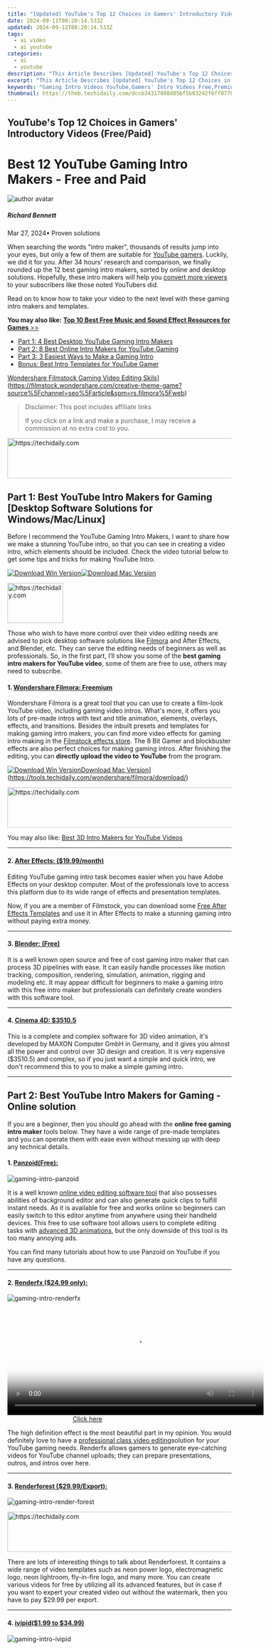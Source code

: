 ```yaml
---
title: "[Updated] YouTube's Top 12 Choices in Gamers' Introductory Videos (Free/Paid) for 2024"
date: 2024-09-11T08:20:14.533Z
updated: 2024-09-12T08:20:14.533Z
tags:
  - ai video
  - ai youtube
categories:
  - ai
  - youtube
description: "This Article Describes [Updated] YouTube's Top 12 Choices in Gamers' Introductory Videos (Free/Paid) for 2024"
excerpt: "This Article Describes [Updated] YouTube's Top 12 Choices in Gamers' Introductory Videos (Free/Paid) for 2024"
keywords: "Gaming Intro Videos YouTube,Gamers' Intro Videos Free,Premium Gamer Tutorials,Video Game Introduction Guide,Introductory Gamers Free,Paid Gaming Video Guide,Basic Gamer Tutorial Clips"
thumbnail: https://thmb.techidaily.com/dccb34317888d85bf5b03242f6ff077822b2720dd93141b57f6f0f2fbe555fd1.jpg
---
```


## YouTube's Top 12 Choices in Gamers' Introductory Videos (Free/Paid)

# Best 12 YouTube Gaming Intro Makers - Free and Paid

![author avatar](https://images.wondershare.com/filmora/article-images/richard-bennett.jpg)

##### Richard Bennett

 Mar 27, 2024• Proven solutions

When searching the words "intro maker", thousands of results jump into your eyes, but only a few of them are suitable for [YouTube gamers](https://tools.techidaily.com/wondershare/filmora/download/). Luckily, we did it for you. After 34 hours' research and comparison, we finally rounded up the 12 best gaming intro makers, sorted by online and desktop solutions. Hopefully, these intro makers will help you [convert more viewers](https://tools.techidaily.com/wondershare/filmora/download/) to your subscribers like those noted YouTubers did.

Read on to know how to take your video to the next level with these gaming intro makers and templates.

**You may also like:** [**Top 10 Best Free Music and Sound Effect Resources for Games** \>>](https://tools.techidaily.com/wondershare/filmora/download/)

* [Part 1: 4 Best Desktop YouTube Gaming Intro Makers](#part1)
* [Part 2: 8 Best Online Intro Makers for YouTube Gaming](#part2)
* [Part 3: 3 Easiest Ways to Make a Gaming Intro](#part3)
* [Bonus: Best Intro Templates for YouTube Gamer](#part4)

[Wondershare Filmstock Gaming Video Editing Skils](https://images.wondershare.com/filmora/article-images/learn-gaming-video-editing-skills-banner.png)](https://filmstock.wondershare.com/creative-theme-game?source%5Fchannel=seo%5Farticle&spm=rs.filmora%5Fweb)

>  Disclaimer: This post includes affiliate links
>
>  If you click on a link and make a purchase, I may receive a commission at no extra cost to you.
>

<!-- affiliate ads begin -->
<a href="https://appsumo.8odi.net/c/5597632/2123733/7443" target="_top" id="2123733">
  <img src="//a.impactradius-go.com/display-ad/7443-2123733" border="0" alt="https://techidaily.com" width="728" height="90"/>
</a>
<img height="0" width="0" src="https://appsumo.8odi.net/i/5597632/2123733/7443" style="position:absolute;visibility:hidden;" border="0" />
<!-- affiliate ads end -->

## Part 1: Best YouTube Intro Makers for Gaming \[Desktop Software Solutions for Windows/Mac/Linux\]

Before I recommend the YouTube Gaming Intro Makers, I want to share how we make a stunning YouTube intro, so that you can see in creating a video intro, which elements should be included. Check the video tutorial below to get some tips and tricks for making YouTube Intro.

[![Download Win Version](https://images.wondershare.com/filmora/guide/download-btn-win.jpg)](https://tools.techidaily.com/wondershare/filmora/download/)[![Download Mac Version](https://images.wondershare.com/filmora/guide/download-btn-mac.jpg)](https://tools.techidaily.com/wondershare/filmora/download/)

<!-- affiliate ads begin -->
<a href="https://aligracehair.sjv.io/c/5597632/2135351/19272" target="_top" id="2135351">
  <img src="//a.impactradius-go.com/display-ad/19272-2135351" border="0" alt="https://techidaily.com" width="125" height="90"/>
</a>
<img height="0" width="0" src="https://aligracehair.sjv.io/i/5597632/2135351/19272" style="position:absolute;visibility:hidden;" border="0" />
<!-- affiliate ads end -->

Those who wish to have more control over their video editing needs are advised to pick desktop software solutions like [Filmora](https://tools.techidaily.com/wondershare/filmora/download/) and After Effects, and Blender, etc. They can serve the editing needs of beginners as well as professionals. So, in the first part, I’ll show you some of the **best gaming intro makers for YouTube video**, some of them are free to use, others may need to subscribe.

#### 1\. [Wondershare Filmora: Freemium](https://tools.techidaily.com/wondershare/filmora/download/)

Wondershare Filmora is a great tool that you can use to create a film-look YouTube video, including gaming video intros. What's more, it offers you lots of pre-made intros with text and title animation, elements, overlays, effects, and transitions. Besides the inbuilt presets and templates for making gaming intro makers, you can find more video effects for gaming intro making in the [Filmstock effects store](https://tools.techidaily.com/wondershare/filmora/download/). The 8 Bit Gamer and blockbuster effects are also perfect choices for making gaming intros. After finishing the editing, you can **directly upload the video to YouTube** from the program.

[![Download Win Version](https://images.wondershare.com/filmora/guide/download-btn-win.jpg)](https://tools.techidaily.com/wondershare/filmora/download/)[Download Mac Version](https://images.wondershare.com/filmora/guide/download-btn-mac.jpg)](https://tools.techidaily.com/wondershare/filmora/download/)

<!-- affiliate ads begin -->
<a href="https://ursime.pxf.io/c/5597632/2136536/16384" target="_top" id="2136536">
  <img src="//a.impactradius-go.com/display-ad/16384-2136536" border="0" alt="https://techidaily.com" width="728" height="90"/>
</a>
<img height="0" width="0" src="https://ursime.pxf.io/i/5597632/2136536/16384" style="position:absolute;visibility:hidden;" border="0" />
<!-- affiliate ads end -->

You may also like: [Best 3D Intro Makers for YouTube Videos](https://tools.techidaily.com/wondershare/filmora/download/)

---

#### 2\. [After Effects: ($19.99/month)](https://www.adobe.com/products/aftereffects.html)

Editing YouTube gaming intro task becomes easier when you have Adobe Effects on your desktop computer. Most of the professionals love to access this platform due to its wide range of effects and presentation templates.

Now, if you are a member of Filmstock, you can download some [Free After Effects Templates](https://tools.techidaily.com/wondershare/filmora/download/) and use it in After Effects to make a stunning gaming intro without paying extra money.

---

#### 3\. [Blender: (Free)](https://www.blender.org/)

It is a well known open source and free of cost gaming intro maker that can process 3D pipelines with ease. It can easily handle processes like motion tracking, composition, rendering, simulation, animation, rigging and modeling etc. It may appear difficult for beginners to make a gaming intro with this free intro maker but professionals can definitely create wonders with this software tool.

---

#### 4\. [Cinema 4D: $3510.5](https://www.maxon.net/en/products/cinema-4d/overview/)

This is a complete and complex software for 3D video animation, it's developed by MAXON Computer GmbH in Germany, and it gives you almost all the power and control over 3D design and creation. It is very expensive ($3510.5) and complex, so if you just want a simple and quick intro, we don't recommend this to you to make a simple gaming intro.

---

## Part 2: Best YouTube Intro Makers for Gaming - Online solution

If you are a beginner, then you should go ahead with the **online free gaming intro maker** tools below. They have a wide range of pre-made templates and you can operate them with ease even without messing up with deep any technical details.

#### 1\. [Panzoid(Free):](https://panzoid.com/)

![gaming-intro-panzoid](https://images.wondershare.com/filmora/article-images/gaming-intro-panzoid.jpg)

It is a well known [online video editing software tool](https://tools.techidaily.com/wondershare/filmora/download/) that also possesses abilities of background editor and can also generate quick clips to fulfill instant needs. As it is available for free and works online so beginners can easily switch to this editor anytime from anywhere using their handheld devices. This free to use software tool allows users to complete editing tasks with [advanced 3D animations](https://tools.techidaily.com/wondershare/filmora/download/), but the only downside of this tool is its too many annoying ads.

You can find many tutorials about how to use Panzoid on YouTube if you have any questions.

---

#### 2\. [Renderfx ($24.99 only):](https://www.youtube.com/c/renderfx)

![gaming-intro-renderfx](https://images.wondershare.com/filmora/article-images/gaming-intro-renderfx.jpg)

<!-- affiliate ads begin -->
<span id="1983471">
					<video width="576" height="240" style="cursor:pointer"
           poster="//a.impactradius-go.com/display-clicktoplayimage/1983471.png"
           onclick="if(!this.playClicked){this.play();this.setAttribute('controls',true);this.playClicked=true;}">
	   <source src="//a.impactradius-go.com/display-ad/22993-1983471">
	   <img src="//a.impactradius-go.com/display-clicktoplayimage/1983471.png" style="border: none; height: 100%; width: 100%; object-fit: contain">
	</video>
	<div style="width:360px;text-align:center"><a href="javascript:window.open(decodeURIComponent('https%3A%2F%2Fhomestyler.sjv.io%2Fc%2F5597632%2F1983471%2F22993'), '_blank');void(0);">Click here</a></div>
</span>
<img height="0" width="0" src="https://imp.pxf.io/i/5597632/1983471/22993" style="position:absolute;visibility:hidden;" border="0" />
<!-- affiliate ads end -->

The high definition effect is the most beautiful part in my opinion. You would definitely love to have a [professional class video editing](https://tools.techidaily.com/wondershare/filmora/download/)solution for your YouTube gaming needs. Renderfx allows gamers to generate eye-catching videos for YouTube channel uploads; they can prepare presentations, outros, and intros over here.

---

#### 3\. [Renderforest ($29.99/Export):](https://www.renderforest.com/)

![gaming-intro-render-forest](https://images.wondershare.com/filmora/article-images/gaming-intro-render-forest.jpg)

<!-- affiliate ads begin -->
<a href="https://appsumo.8odi.net/c/5597632/2130869/7443" target="_top" id="2130869">
  <img src="//a.impactradius-go.com/display-ad/7443-2130869" border="0" alt="https://techidaily.com" width="600" height="90"/>
</a>
<img height="0" width="0" src="https://appsumo.8odi.net/i/5597632/2130869/7443" style="position:absolute;visibility:hidden;" border="0" />
<!-- affiliate ads end -->

There are lots of interesting things to talk about Renderforest. It contains a wide range of video templates such as neon power logo, electromagnetic logo, neon lightroom, fly-in-fire logo, and many more. You can create various videos for free by utilizing all its advanced features, but in case if you want to expert your created video out without the watermark, then you have to pay $29.99 per export.

---

#### 4\. [ivipid($1.99 to $34.99)](http://ivipid.com/)

![gaming-intro-ivipid](https://images.wondershare.com/filmora/article-images/gaming-intro-ivipid.jpg)

<!-- affiliate ads begin -->
<span id="1793213">
					<video width="864" height="1296" style="cursor:pointer"
           poster="//a.impactradius-go.com/display-clicktoplayimage/1793213.png"
           onclick="if(!this.playClicked){this.play();this.setAttribute('controls',true);this.playClicked=true;}">
	   <source src="//a.impactradius-go.com/display-ad/19135-1793213">
	   <img src="//a.impactradius-go.com/display-clicktoplayimage/1793213.png" style="border: none; height: 100%; width: 100%; object-fit: contain">
	</video>
	<div style="width:540px;text-align:center"><a href="javascript:window.open(decodeURIComponent('https%3A%2F%2Ftinyland.pxf.io%2Fc%2F5597632%2F1793213%2F19135'), '_blank');void(0);">Click here</a></div>
</span>
<img height="0" width="0" src="https://imp.pxf.io/i/5597632/1793213/19135" style="position:absolute;visibility:hidden;" border="0" />
<!-- affiliate ads end -->

If you are more focused on customization needs and want to create something unique for your next YouTube gaming video, then Lvipid.com is here to serve all your needs. There are unlimited stunning themes, including awesome animation cards and video intro personalization options. Note that you have to use [credits](http://ivipid.com/packages/) to start producing a new video on this platform.

---

#### 5\. [Moovly Studio: ($5 per Month)](https://www.moovly.com/products/moovly-studio)

![gaming-intro-moovly](https://images.wondershare.com/filmora/article-images/gaming-intro-moovly.jpg)

Here is an advanced multimedia solution that is hosted over the cloud platform and assists users in developing promotional videos and animations with a few simple to follow steps. You can enjoy these services with payment of $5/month only.

---

#### 6\. [Introchamp: ($5 per template)](http://introchamp.com/)

![gaming-intro-introchamp](https://images.wondershare.com/filmora/article-images/gaming-intro-introchamp.jpg)

<!-- affiliate ads begin -->
<a href="https://appsumo.8odi.net/c/5597632/2118305/7443" target="_top" id="2118305">
  <img src="//a.impactradius-go.com/display-ad/7443-2118305" border="0" alt="https://techidaily.com" width="728" height="90"/>
</a>
<img height="0" width="0" src="https://appsumo.8odi.net/i/5597632/2118305/7443" style="position:absolute;visibility:hidden;" border="0" />
<!-- affiliate ads end -->

As the name indicates, this online tool is master in the creation of video intros, so you need not apply additional efforts to get desired results. Simply pay amount $4.98 to $11.95 and collect all fantastic graphics, text options, and music to complete your task.

---

#### 7\. [Intromaker: ($5 to $20 only)](http://www.intromaker.net/)

![gaming-intro-intromaker](https://images.wondershare.com/filmora/article-images/gaming-intro-intromaker.jpg)

Its stunning designer wizard can assist you in logo designing; just upload your desired image with .jpg or .png extension and merge it into your video background to have impressive results. Its simple editing interface makes editing tasks much easier for beginners. One of the disadvantages is that you can’t preview the result before you finish the order.

---

#### 8\. [Flixpress: ($49.44/month)](https://flixpress.com/)

![gaming-intro-flixpress](https://images.wondershare.com/filmora/article-images/gaming-intro-flixpress.jpg)

It provides a wide range of services like handling business promos, slideshows, ads, and YouTube Intros. It offers variable pricing plans so that beginners can start with free ones, and professionals can choose low-cost plans with ease. One can avail access to a full library with a payment of $49.44/month.

---

## Part 3: 3 Easiest Ways to Make a Gaming Intro

If you're new to YouTube video creation, here we introduce 3 easiest ways that can help you make fascinating gaming intros.

**1\. Using video intro makers**

No matter you are a beginner or a professional, these intro makers offer you multiples options to make wonderful gaming intros from pre-made templates or from nothing.

[![Download Win Version](https://images.wondershare.com/filmora/guide/download-btn-win.jpg)](https://tools.techidaily.com/wondershare/filmora/download/)[![Download Mac Version](https://images.wondershare.com/filmora/guide/download-btn-mac.jpg)](https://tools.techidaily.com/wondershare/filmora/download/)

**2\. Hiring freelancers**

It is also possible to get professional assistance online from top platforms like [Peopleperhour](https://www.peopleperhour.com/), [Upwork](https://www.upwork.com/), [Fiverr](https://www.fiverr.com/) and, [Valoso](https://www.valoso.com/) etc. Those who are not able to find enough time to edit their game videos can hire a well experienced professional online. They charge an hourly basis or as per the work offered by you. They can complete the customization task on your behalf.

**3\. Taking use of pre-made intro templates**

Some websites/YouTube channels over the Internet also offer attractive pre-made templates that are time-saving solutions and can definitely fulfill the purpose of excellent video intro. You can collect fantastic templates from sites like [Editorsdepot](#editorsdepot), [VideoBlocks](#videoblocks), and [Pushedtionsanity](#pushedtionsanity), etc.

**Note:** The intro part is needed to be very short; probably, a maximum of 5 seconds is sufficient to create the impact; otherwise, your audience will become impatient, and they will run away.

## Part 4: Best Intro Templates for YouTube gamer \[Free Intro Templates Download Sites\]

If you're using Blender, After Effects, Sony Vegas, Cinema 4D, etc, you'll be happy to find that there are a lot of free intro templates on the Internet. Just download them, and replace the text by your channel name, no further editing skills asked. You can pick some of the best collections from here.

The newly released stock media library [Filmstock effects store](https://tools.techidaily.com/wondershare/filmora/download/) is a good website to download free intros and customize it based on your personalized needs.

[![Download Win Version](https://images.wondershare.com/filmora/guide/download-btn-win.jpg)](https://tools.techidaily.com/wondershare/filmora/download/)[Download Mac Version](https://images.wondershare.com/filmora/guide/download-btn-mac.jpg)](https://tools.techidaily.com/wondershare/filmora/download/)

<!-- affiliate ads begin -->
<a href="https://bluettius.sjv.io/c/5597632/2139122/17108" target="_top" id="2139122">
  <img src="//a.impactradius-go.com/display-ad/17108-2139122" border="0" alt="https://techidaily.com" width="468" height="60"/>
</a>
<img height="0" width="0" src="https://bluettius.sjv.io/i/5597632/2139122/17108" style="position:absolute;visibility:hidden;" border="0" />
<!-- affiliate ads end -->

Click the image below to visit this effects store directly. If you are looking for some free items which are totally free to download and use, you can check the [Free video effects, footage, music and photos](https://tools.techidaily.com/wondershare/filmora/download/).

[Filmstock Stock Media Library](https://images.wondershare.com/filmora/article-images/Filmstock-stock-media-library-banner.jpg)](https://tools.techidaily.com/wondershare/filmora/download/)

---

#### 1\. [Editors Depot](https://editorsdepot.com/category/gaming/intro-templates)

Editors depot has thousands of stock videos and templates with free intros available. You can download them then edit in Blender, Cinema 4D, After Effects, or Sony Vegas.

#### 2\. [VideoBlocks](https://www.videoblocks.com/video/ae-template-the-game-channel-intro-main-files/)

Videoblocks has after effect templates you can simply download and bring into Photoshop. All you need to do with these templates is insert your name and import the music, the background images and graphics are all generated.

#### 3\. [Pushedtionsanity](http://www.pushedtoinsanity.com/)

PushedToInsanity is a site designed to provide the users with the latest and best FREE templates for Cinema 4D, After Effects, and Sony Vegas. You will find lots of Intro Templates, Outro Templates, Banner Templates, and almost everything you need for your YouTube videos. You can check their [YouTube Channel](https://www.youtube.com/channel/UCDzMRfmdypVUxZ0H8xvGDOA) to watch all the intro templates

After reading so many YouTube gaming intro makers, you may have exhausted. So we have made a simple comparison table about each intro maker, and below is the list of best online and desktop gaming intro makers that can complete the intro making the task as per your choice, pick any of these as per your needs.

You can click the platform name in the form to check the detailed intro about it directly.

| Type                           | Platform                                            | Price           |
| ------------------------------ | --------------------------------------------------- | --------------- |
| Online                         | [Panzoid.com](#panzoid)                             | Free            |
| [Renderfx](#renderfx)          | $24.99 to remove the watermark                      |                 |
| [Renderforest](#renderforest)  | $29.99/export                                       |                 |
| [Ivipid.com](#ivipid)          | 1.99$ to $34.99                                     |                 |
| [Moovly Studio](#moovly)       | $5/month                                            |                 |
| [Introchamp](#introchamp)      | $5 per templates                                    |                 |
| [Intromaker](#intromaker)      | $5 to $20                                           |                 |
| [Flixpress](#flixpress)        | $129.99 monthly for full libray and liftime storage |                 |
| Desktop                        | [Wondershare Filmora](#filmora)                     | $59.99 lifetime |
| [After Effects](#aftereffects) | $19.99/monthly                                      |                 |
| [Blender](#blender)            | Free                                                |                 |
| [Cinema 4D](#cinema4d)         | $3510.5                                             |                 |

Wondershare Filmora is an amazing intro maker for YouTube gamers, besides the various inbuilt titles, animations, filters, transitions and music library, Filmora also has some stunning editing tools to empower your creativity.

[![Download Win Version](https://images.wondershare.com/filmora/guide/download-btn-win.jpg)](https://tools.techidaily.com/wondershare/filmora/download/)[![Download Mac Version](https://images.wondershare.com/filmora/guide/download-btn-mac.jpg)](https://tools.techidaily.com/wondershare/filmora/download/)

![author avatar](https://images.wondershare.com/filmora/article-images/richard-bennett.jpg)

<!-- affiliate ads begin -->
<a href="https://ephamedtechinc.pxf.io/c/5597632/2123512/26400" target="_top" id="2123512">
  <img src="//a.impactradius-go.com/display-ad/26400-2123512" border="0" alt="https://techidaily.com" width="728" height="90"/>
</a>
<img height="0" width="0" src="https://ephamedtechinc.pxf.io/i/5597632/2123512/26400" style="position:absolute;visibility:hidden;" border="0" />
<!-- affiliate ads end -->

Richard Bennett

Richard Bennett is a writer and a lover of all things video.

Follow @Richard Bennett

<ins class="adsbygoogle"
     style="display:block"
     data-ad-format="autorelaxed"
     data-ad-client="ca-pub-7571918770474297"
     data-ad-slot="1223367746"></ins>

<ins class="adsbygoogle"
     style="display:block"
     data-ad-client="ca-pub-7571918770474297"
     data-ad-slot="8358498916"
     data-ad-format="auto"
     data-full-width-responsive="true"></ins>

<span class="atpl-alsoreadstyle">Also read:</span>
<div><ul>
<li><a href="https://youtube-zero.techidaily.com/024-approved-channel-cash-flow-management-for-youtubers/"><u>[New] 2024 Approved Channel Cash Flow Management for YouTubers</u></a></li>
<li><a href="https://youtube-tips.techidaily.com/ultivate-creativity-inspiration-driven-video-titles/"><u>[New] Cultivate Creativity Inspiration-Driven Video Titles</u></a></li>
<li><a href="https://screen-capture.techidaily.com/new-full-insight-gecata-game-logging-system-reviewed-for-2024/"><u>[New] Full Insight Gecata Game Logging System Reviewed for 2024</u></a></li>
<li><a href="https://youtube-tips.techidaily.com/n-2024-endless-viewing-loop-your-iphone-videos-today/"><u>[New] In 2024, Endless Viewing Loop Your iPhone Videos Today</u></a></li>
<li><a href="https://youtube-tips.techidaily.com/n-2024-instantly-accessible-downloading-youtube-playlists-effortlessly/"><u>[New] In 2024, Instantly Accessible Downloading YouTube Playlists Effortlessly</u></a></li>
<li><a href="https://youtube-tips.techidaily.com/n-2024-investigating-profit-per-viewer-engagement-on-video-platforms/"><u>[New] In 2024, Investigating Profit per Viewer Engagement on Video Platforms</u></a></li>
<li><a href="https://youtube-tips.techidaily.com/n-2024-meeting-mastery-streaming-google-meet-directly-to-youtube/"><u>[New] In 2024, Meeting Mastery Streaming Google Meet Directly to YouTube</u></a></li>
<li><a href="https://youtube-tips.techidaily.com/n-2024-sound-savings-guide-youtubers-selection-of-affordable-mics/"><u>[New] In 2024, Sound Savings Guide Youtuber's Selection of Affordable Mics</u></a></li>
<li><a href="https://youtube-tips.techidaily.com/n-2024-tailor-made-melodies-assembling-your-own-youtube-playlist/"><u>[New] In 2024, Tailor-Made Melodies Assembling Your Own YouTube Playlist</u></a></li>
<li><a href="https://youtube-tips.techidaily.com/n-2024-unveil-exclusive-video-snippets-all-at-zero-cost/"><u>[New] In 2024, Unveil Exclusive Video Snippets – All at Zero Cost</u></a></li>
<li><a href="https://youtube-tips.techidaily.com/n-2024-unveiling-the-leading-free-stock-video-and-image-archives/"><u>[New] In 2024, Unveiling the Leading Free Stock Video and Image Archives</u></a></li>
<li><a href="https://youtube-tips.techidaily.com/n-2024-verifying-your-youtube-sign-in-details/"><u>[New] In 2024, Verifying Your YouTube Sign-In Details</u></a></li>
<li><a href="https://youtube-tips.techidaily.com/n-2024-youtube-mastery-elevating-your-channel-with-strategic-spotlight-techniques/"><u>[New] In 2024, YouTube Mastery Elevating Your Channel with Strategic Spotlight Techniques</u></a></li>
<li><a href="https://youtube-tips.techidaily.com/n-2024-youtube-movie-maker-unleashed-creative-possibilities-explored/"><u>[New] In 2024, YouTube Movie Maker Unleashed Creative Possibilities Explored</u></a></li>
<li><a href="https://youtube-tips.techidaily.com/aking-money-with-youtube-understanding-partner-program-for-2024/"><u>[New] Making Money with YouTube Understanding Partner Program for 2024</u></a></li>
<li><a href="https://youtube-tips.techidaily.com/ecrets-revealed-the-best-youtube-thumbnails-for-virality/"><u>[New] Secrets Revealed The Best YouTube Thumbnails for Virality</u></a></li>
<li><a href="https://youtube-tips.techidaily.com/urging-views-selecting-best-hashtags-for-yt/"><u>[New] Surging Views Selecting Best Hashtags for YT</u></a></li>
<li><a href="https://youtube-tips.techidaily.com/he-editors-playbook-advanced-pc-methods-for-youtube-mastery-for-2024/"><u>[New] The Editor's Playbook Advanced PC Methods for YouTube Mastery for 2024</u></a></li>
<li><a href="https://youtube-tips.techidaily.com/outube-earnings-guide-policy-overhaul-explained/"><u>[New] YouTube Earnings Guide Policy Overhaul Explained</u></a></li>
<li><a href="https://youtube-tips.techidaily.com/ed-2024-approved-essential-video-promo-tips-for-startups-infographic/"><u>[Updated] 2024 Approved Essential Video Promo Tips for Startups (Infographic)</u></a></li>
<li><a href="https://youtube-tips.techidaily.com/ed-beginners-tutorial-setting-up-your-youtube-presence-for-2024/"><u>[Updated] Beginner's Tutorial Setting Up Your YouTube Presence for 2024</u></a></li>
<li><a href="https://on-screen-recording.techidaily.com/updated-convenient-iphone-method-for-live-screen-capture/"><u>[Updated] Convenient iPhone Method for Live Screen Capture</u></a></li>
<li><a href="https://youtube-tips.techidaily.com/ed-get-hd-quality-quickly-enable-av1-in-youtube-settings-for-2024/"><u>[Updated] Get HD Quality Quickly Enable AV1 in YouTube Settings for 2024</u></a></li>
<li><a href="https://youtube-tips.techidaily.com/ed-in-2024-is-paying-monthly-for-youtubes-unlimited-access-a-good-deal/"><u>[Updated] In 2024, Is Paying Monthly for YouTube's Unlimited Access a Good Deal?</u></a></li>
<li><a href="https://youtube-tips.techidaily.com/ed-in-2024-snipping-video-time-a-youtube-editors-handbook/"><u>[Updated] In 2024, Snipping Video Time A YouTube Editors' Handbook</u></a></li>
<li><a href="https://youtube-tips.techidaily.com/ed-in-2024-visual-warmth-in-winter-selecting-the-best-bgs/"><u>[Updated] In 2024, Visual Warmth in Winter Selecting the Best Bgs</u></a></li>
<li><a href="https://youtube-tips.techidaily.com/ed-mastering-privacy-in-media-cutting-out-unwanted-visibility/"><u>[Updated] Mastering Privacy in Media Cutting Out Unwanted Visibility</u></a></li>
<li><a href="https://youtube-tips.techidaily.com/ed-maximizing-your-youtube-earnings-with-smart-tactics/"><u>[Updated] Maximizing Your YouTube Earnings with Smart Tactics</u></a></li>
<li><a href="https://youtube-tips.techidaily.com/ed-seamless-blend-of-text-and-video-without-payment/"><u>[Updated] Seamless Blend of Text & Video Without Payment</u></a></li>
<li><a href="https://youtube-tips.techidaily.com/ed-step-by-step-tutorial-broadcasting-360-video-on-youtube-live/"><u>[Updated] Step-by-Step Tutorial Broadcasting 360 Video on YouTube Live</u></a></li>
<li><a href="https://youtube-tips.techidaily.com/ed-the-essential-playbook-achieving-peak-video-editing-on-youtube-studio/"><u>[Updated] The Essential Playbook Achieving Peak Video Editing on YouTube Studio</u></a></li>
<li><a href="https://youtube-tips.techidaily.com/ed-the-smooth-watchers-guide-to-pacing-down-videos-on-youtube-60-chars-minor-exception-due-to-title-length-but-provides-rich-context/"><u>[Updated] The Smooth Watcher's Guide to Pacing Down Videos on YouTube (60 Chars, Minor Exception Due to Title Length but Provides Rich Context)</u></a></li>
<li><a href="https://youtube-tips.techidaily.com/ed-unlocking-your-audience-youtube-subscriber-insights/"><u>[Updated] Unlocking Your Audience YouTube Subscriber Insights</u></a></li>
<li><a href="https://phone-solutions.techidaily.com/can-i-recover-permanently-deleted-photos-from-honor-play-7t-by-stellar-photo-recovery-android-mobile-photo-recover/"><u>Can I recover permanently deleted photos from Honor Play 7T</u></a></li>
<li><a href="https://youtube-tips.techidaily.com/own-clutter-how-to-efficiently-handle-unwanted-youtube-content-pcmobile-for-2024/"><u>Cut Down Clutter How to Efficiently Handle Unwanted YouTube Content (PC/Mobile) for 2024</u></a></li>
<li><a href="https://games-able.techidaily.com/expert-advice-on-epic-steam-linkage/"><u>Expert Advice on Epic-Steam Linkage</u></a></li>
<li><a href="https://hardware-help.techidaily.com/1723862719981-get-ready-to-play-unleash-epic-gaming-with-lenovos-legion-slim-5-and-a-potent-rtx-ntegrated-4060-at-an-amazing-price-of-899/"><u>Get Ready to Play! Unleash Epic Gaming with Lenovo's Legion Slim 5 and a Potent RTX Ntegrated 4060 at an Amazing Price of $899</u></a></li>
<li><a href="https://techtrends.techidaily.com/how-to-install-and-start-facetime-calls-from-your-windows-computer/"><u>How to Install and Start FaceTime Calls From Your Windows Computer</u></a></li>
<li><a href="https://youtube-tips.techidaily.com/24-discover-new-heights-top-10-adventure-channels/"><u>In 2024, Discover New Heights Top 10 Adventure Channels</u></a></li>
<li><a href="https://android-frp.techidaily.com/in-2024-how-can-we-bypass-oppo-a56s-5g-frp-by-drfone-android/"><u>In 2024, How Can We Bypass Oppo A56s 5G FRP?</u></a></li>
<li><a href="https://android-location-track.techidaily.com/in-2024-how-to-spy-on-text-messages-from-computer-and-lava-yuva-2-drfone-by-drfone-virtual-android/"><u>In 2024, How to Spy on Text Messages from Computer & Lava Yuva 2 | Dr.fone</u></a></li>
<li><a href="https://android-transfer.techidaily.com/in-2024-how-to-transfer-contacts-from-nokia-g42-5g-to-iphone-xs11-drfone-by-drfone-transfer-from-android-transfer-from-android/"><u>In 2024, How to Transfer Contacts from Nokia G42 5G to iPhone XS/11 | Dr.fone</u></a></li>
<li><a href="https://activate-lock.techidaily.com/in-2024-how-to-unlock-apple-id-activation-lock-from-iphone-se-by-drfone-ios/"><u>In 2024, How to Unlock Apple ID Activation Lock From iPhone SE?</u></a></li>
<li><a href="https://android-location-track.techidaily.com/in-2024-top-6-appsservices-to-trace-any-vivo-g2-location-by-mobile-number-drfone-by-drfone-virtual-android/"><u>In 2024, Top 6 Apps/Services to Trace Any Vivo G2 Location By Mobile Number | Dr.fone</u></a></li>
<li><a href="https://activate-lock.techidaily.com/in-2024-unlock-your-device-icloud-dns-bypass-explained-and-tested-plus-easy-alternatives-from-iphone-15-plus-by-drfone-ios/"><u>In 2024, Unlock Your Device iCloud DNS Bypass Explained and Tested, Plus Easy Alternatives From iPhone 15 Plus</u></a></li>
<li><a href="https://youtube-tips.techidaily.com/youtube-mcn-or-not-ultimate-guide/"><u>Join YouTube MCN or Not ULTIMATE Guide</u></a></li>
<li><a href="https://youtube-tips.techidaily.com/ways-to-download-and-convert-youtubes-audios-as-mp3/"><u>Safe Ways to Download and Convert YouTube's Audios as MP3</u></a></li>
</ul></div>

